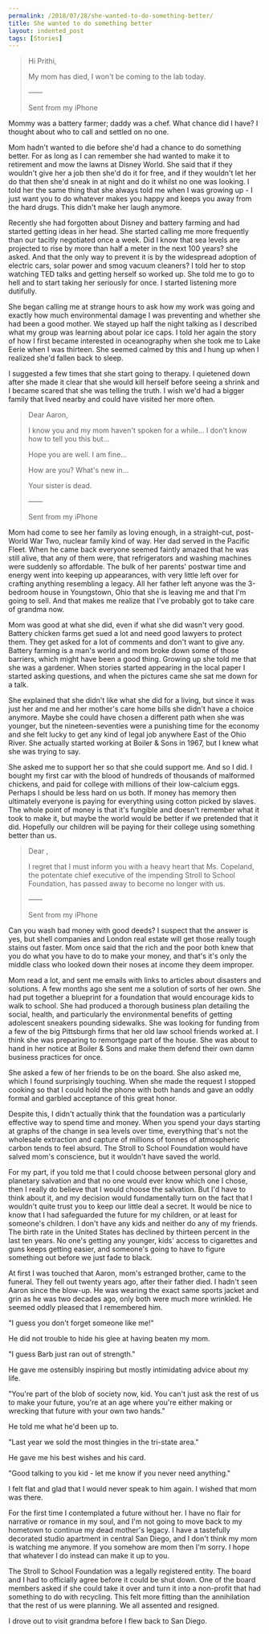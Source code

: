 ```yaml
---
permalink: /2018/07/28/she-wanted-to-do-something-better/
title: She wanted to do something better
layout: indented_post
tags: [Stories]
---
```

> Hi Prithi,
>
> My mom has died, I won't be coming to the lab today.
>
> ——
>
> Sent from my iPhone

Mommy was a battery farmer; daddy was a chef. What chance did I have? I thought about who to call and settled on no one.

Mom hadn't wanted to die before she'd had a chance to do something better. For as long as I can remember she had wanted to make it to retirement and mow the lawns at Disney World. She said that if they wouldn't give her a job then she'd do it for free, and if they wouldn't let her do that then she'd sneak in at night and do it whilst no one was looking. I told her the same thing that she always told me when I was growing up - I just want you to do whatever makes you happy and keeps you away from the hard drugs. This didn't make her laugh anymore.

Recently she had forgotten about Disney and battery farming and had started getting ideas in her head. She started calling me more frequently than our tacitly negotiated once a week. Did I know that sea levels are projected to rise by more than half a meter in the next 100 years? she asked. And that the only way to prevent it is by the widespread adoption of electric cars, solar power and smog vacuum cleaners? I told her to stop watching TED talks and getting herself so worked up. She told me to go to hell and to start taking her seriously for once. I started listening more dutifully.

She began calling me at strange hours to ask how my work was going and exactly how much environmental damage I was preventing and whether she had been a good mother. We stayed up half the night talking as I described what my group was learning about polar ice caps. I told her again the story of how I first became interested in oceanography when she took me to Lake Eerie when I was thirteen. She seemed calmed by this and I hung up when I realized she'd fallen back to sleep.

I suggested a few times that she start going to therapy. I quietened down after she made it clear that she would kill herself before seeing a shrink and I became scared that she was telling the truth. I wish we'd had a bigger family that lived nearby and could have visited her more often.

> Dear Aaron,
>
> I know you and my mom haven't spoken for a while... I don't know how to tell you this but...
>
> Hope you are well. I am fine...
>
> How are you? What's new in...
>
> Your sister is dead.
>
> ——
>
> Sent from my iPhone

Mom had come to see her family as loving enough, in a straight-cut, post-World War Two, nuclear family kind of way. Her dad served in the Pacific Fleet. When he came back everyone seemed faintly amazed that he was still alive, that any of them were, that refrigerators and washing machines were suddenly so affordable. The bulk of her parents' postwar time and energy went into keeping up appearances, with very little left over for crafting anything resembling a legacy. All her father left anyone was the 3-bedroom house in Youngstown, Ohio that she is leaving me and that I'm going to sell. And that makes me realize that I've probably got to take care of grandma now.

Mom was good at what she did, even if what she did wasn't very good. Battery chicken farms get sued a lot and need good lawyers to protect them. They get asked for a lot of comments and don't want to give any. Battery farming is a man's world and mom broke down some of those barriers, which might have been a good thing. Growing up she told me that she was a gardener. When stories started appearing in the local paper I started asking questions, and when the pictures came she sat me down for a talk.

She explained that she didn't like what she did for a living, but since it was just her and me and her mother's care home bills she didn't have a choice anymore. Maybe she could have chosen a different path when she was younger, but the nineteen-seventies were a punishing time for the economy and she felt lucky to get any kind of legal job anywhere East of the Ohio River. She actually started working at Boiler & Sons in 1967, but I knew what she was trying to say.

She asked me to support her so that she could support me. And so I did. I bought my first car with the blood of hundreds of thousands of malformed chickens, and paid for college with millions of their low-calcium eggs. Perhaps I should be less hard on us both. If money has memory then ultimately everyone is paying for everything using cotton picked by slaves. The whole point of money is that it's fungible and doesn't remember what it took to make it, but maybe the world would be better if we pretended that it did. Hopefully our children will be paying for their college using something better than us.

> Dear <BOARD MEMBER NAME>,
>
> I regret that I must inform you with a heavy heart that Ms. Copeland, the potentate chief executive of the impending Stroll to School Foundation, has passed away to become no longer with us.
>
> ——
>
> Sent from my iPhone

Can you wash bad money with good deeds? I suspect that the answer is yes, but shell companies and London real estate will get those really tough stains out faster. Mom once said that the rich and the poor both knew that you do what you have to do to make your money, and that's it's only the middle class who looked down their noses at income they deem improper.

Mom read a lot, and sent me emails with links to articles about disasters and solutions. A few months ago she sent me a solution of sorts of her own. She had put together a blueprint for a foundation that would encourage kids to walk to school. She had produced a thorough business plan detailing the social, health, and particularly the environmental benefits of getting adolescent sneakers pounding sidewalks. She was looking for funding from a few of the big Pittsburgh firms that her old law school friends worked at. I think she was preparing to remortgage part of the house. She was about to hand in her notice at Boiler & Sons and make them defend their own damn business practices for once.

She asked a few of her friends to be on the board. She also asked me, which I found surprisingly touching. When she made the request I stopped cooking so that I could hold the phone with both hands and gave an oddly formal and garbled acceptance of this great honor.

Despite this, I didn't actually think that the foundation was a particularly effective way to spend time and money. When you spend your days starting at graphs of the change in sea levels over time, everything that's not the wholesale extraction and capture of millions of tonnes of atmospheric carbon tends to feel absurd. The Stroll to School Foundation would have salved mom's conscience, but it wouldn't have saved the world.

For my part, if you told me that I could choose between personal glory and planetary salvation and that no one would ever know which one I chose, then I really do believe that I would choose the salvation. But I'd have to think about it, and my decision would fundamentally turn on the fact that I wouldn't quite trust you to keep our little deal a secret. It would be nice to know that I had safeguarded the future for my children, or at least for someone's children. I don't have any kids and neither do any of my friends. The birth rate in the United States has declined by thirteen percent in the last ten years. No one's getting any younger, kids' access to cigarettes and guns keeps getting easier, and someone's going to have to figure something out before we just fade to black.

At first I was touched that Aaron, mom's estranged brother, came to the funeral. They fell out twenty years ago, after their father died. I hadn't seen Aaron since the blow-up. He was wearing the exact same sports jacket and grin as he was two decades ago, only both were much more wrinkled. He seemed oddly pleased that I remembered him.

"I guess you don't forget someone like me!"

He did not trouble to hide his glee at having beaten my mom.

"I guess Barb just ran out of strength."

He gave me ostensibly inspiring but mostly intimidating advice about my life.

"You're part of the blob of society now, kid. You can't just ask the rest of us to make your future, you're at an age where you're either making or wrecking that future with your own two hands."

He told me what he'd been up to.

"Last year we sold the most thingies in the tri-state area."

He gave me his best wishes and his card.

"Good talking to you kid - let me know if you never need anything."

I felt flat and glad that I would never speak to him again. I wished that mom was there.

For the first time I contemplated a future without her. I have no flair for narrative or romance in my soul, and I'm not going to move back to my hometown to continue my dead mother's legacy. I have a tastefully decorated studio apartment in central San Diego, and I don't think my mom is watching me anymore. If you somehow are mom then I'm sorry. I hope that whatever I do instead can make it up to you.

The Stroll to School Foundation was a legally registered entity. The board and I had to officially agree before it could be shut down. One of the board members asked if she could take it over and turn it into a non-profit that had something to do with recycling. This felt more fitting than the annihilation that the rest of us were planning. We all assented and resigned.

I drove out to visit grandma before I flew back to San Diego.
